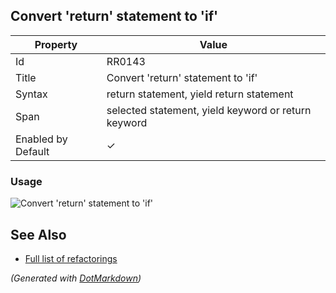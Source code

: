 ## Convert 'return' statement to 'if'

| Property           | Value                                               |
| ------------------ | --------------------------------------------------- |
| Id                 | RR0143                                              |
| Title              | Convert 'return' statement to 'if'                  |
| Syntax             | return statement, yield return statement            |
| Span               | selected statement, yield keyword or return keyword |
| Enabled by Default | &#x2713;                                            |

### Usage

![Convert 'return' statement to 'if'](../../images/refactorings/ReplaceReturnStatementWithIfElse.png)

## See Also

* [Full list of refactorings](Refactorings.md)


*\(Generated with [DotMarkdown](http://github.com/JosefPihrt/DotMarkdown)\)*